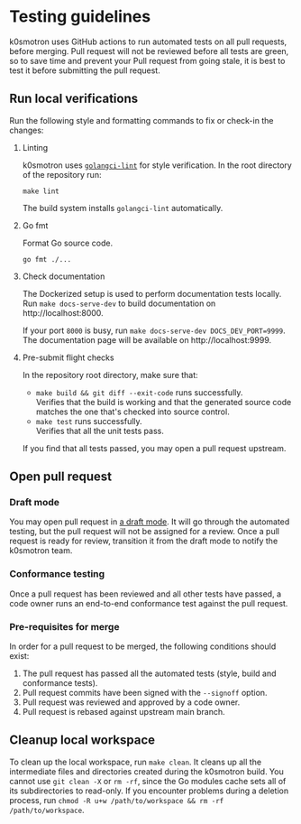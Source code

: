 # Testing guidelines

k0smotron uses GitHub actions to run automated tests on all pull requests, before merging.
Pull request will not be reviewed before all tests are green,
so to save time and prevent your Pull request from going stale,
it is best to test it before submitting the pull request.

## Run local verifications

Run the following style and formatting commands to fix or check-in the changes:

1. Linting

   k0smotron uses [`golangci-lint`](https://golangci-lint.run/) for style verification.
   In the root directory of the repository run:

   ```shell
   make lint
   ```

   The build system installs `golangci-lint` automatically.

2. Go fmt

   Format Go source code.

   ```shell
   go fmt ./...
   ```

3. Check documentation

   The Dockerized setup is used to perform documentation tests locally.
   Run `make docs-serve-dev` to build documentation on http://localhost:8000.

   If your port `8000` is busy, run `make docs-serve-dev DOCS_DEV_PORT=9999`.
   The documentation page will be available on http://localhost:9999.

4. Pre-submit flight checks

   In the repository root directory, make sure that:

    * `make build && git diff --exit-code` runs successfully.  
      Verifies that the build is working and that the generated source code
      matches the one that's checked into source control.
    * `make test` runs successfully.  
      Verifies that all the unit tests pass.

   If you find that all tests passed, you may open a pull request upstream.

## Open pull request

### Draft mode

You may open pull request in [a draft mode](https://github.blog/2019-02-14-introducing-draft-pull-requests).
It will go through the automated testing, but the pull request will not be assigned for a review.
Once a pull request is ready for review, transition it from the draft mode to notify the k0smotron team.

### Conformance testing

Once a pull request has been reviewed and all other tests have passed,
a code owner runs an end-to-end conformance test against the pull request.

### Pre-requisites for merge

In order for a pull request to be merged, the following conditions should exist:

1. The pull request has passed all the automated tests (style, build and conformance tests).
2. Pull request commits have been signed with the `--signoff` option.
3. Pull request was reviewed and approved by a code owner.
4. Pull request is rebased against upstream main branch.

## Cleanup local workspace

To clean up the local workspace, run `make clean`.
It cleans up all the intermediate files and directories created during the k0smotron build.
You cannot use `git clean -X` or `rm -rf`, since the Go modules
cache sets all of its subdirectories to read-only.
If you encounter problems during a deletion process,
run `chmod -R u+w /path/to/workspace && rm -rf /path/to/workspace`.